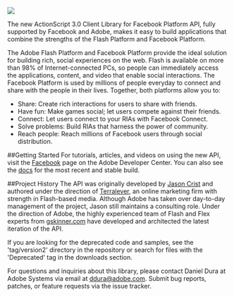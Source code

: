 ![](http://www.danieldura.com/post_images/flash_facebook.jpg)

The new ActionScript 3.0 Client Library for Facebook Platform API, fully supported by Facebook and Adobe, makes it easy to build applications that combine the strengths of the Flash Platform and Facebook Platform.

The Adobe Flash Platform and Facebook Platform provide the ideal solution for building rich, social experiences on the web. Flash is available on more than 98% of Internet-connected PCs, so people can immediately access the applications, content, and video that enable social interactions. The Facebook Platform is used by millions of people everyday to connect and share with the people in their lives. Together, both platforms allow you to:

- Share: Create rich interactions for users to share with friends.
- Have fun: Make games social; let users compete against their friends.
- Connect: Let users connect to your RIAs with Facebook Connect.
- Solve problems: Build RIAs that harness the power of community.
- Reach people: Reach millions of Facebook users through social distribution.

##Getting Started
For tutorials, articles, and videos on using the new API, visit the [Facebook](http://www.adobe.com/devnet/facebook/) page on the Adobe Developer Center. You can also see the [docs](http://facebook-actionscript-api.googlecode.com/svn/release/current/docs/index.html) for the most recent and stable build.

##Project History
The API was originally developed by [Jason Crist](http://pbking.com/) and authored under the direction of [Terralever](http://terralever.com/), an online marketing firm with strength in Flash-based media. Although Adobe has taken over day-to-day management of the project, Jason still maintains a consulting role. Under the direction of Adobe, the highly experienced team of Flash and Flex experts from [gskinner.com](http://www.gskinner.com/) have developed and architected the latest iteration of the API.

If you are looking for the deprecated code and samples, see the 'tag/version2' directory in the repository or search for files with the 'Deprecated' tag in the downloads section.

For questions and inquiries about this library, please contact Daniel Dura at Adobe Systems via email at <ddura@adobe.com>. Submit bug reports, patches, or feature requests via the issue tracker.